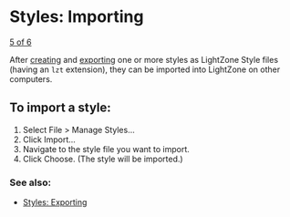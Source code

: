 Styles: Importing
=================

[5 of 6](Styles-Deleting.html)

After [creating](Styles-Creating.html) and
[exporting](Styles-Exporting.html) one or more styles as LightZone Style
files (having an `lzt` extension), they can be imported into LightZone
on other computers.

To import a style:
------------------

1.  Select File \> Manage Styles...
2.  Click Import...
3.  Navigate to the style file you want to import.
4.  Click Choose. (The style will be imported.)

### See also:

-   [Styles: Exporting](Styles-Exporting.html)

